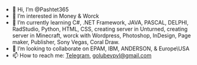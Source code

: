- 👋 Hi, I’m @Pashtet365
- 👀 I’m interested in Money & Worck
- 🌱 I’m currently learning C#, .NET Framework,
JAVA, PASCAL, DELPHI, RadStudio, Python, HTML, CSS, creating server in Unturned, creating server in Minecraft, worck with Wordpress, Photoshop, InDesign, Page maker, Publisher, Sony Vegas, Coral Draw.
- 💞️ I’m looking to collaborate on EPAM, IBM, ANDERSON, & Europe\USA
- 📫 How to reach me: 
[Telegram](https://t.me/GolubevPavel365), golubevpvl@gmail.com 

<!---
Pashtet365/Pashtet365 is a ✨ special ✨ repository because its `README.md` (this file) appears on your GitHub profile.
You can click the Preview link to take a look at your changes.
--->
